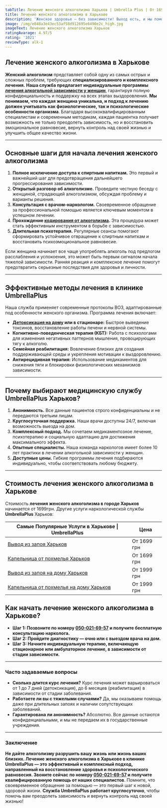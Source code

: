 ```yaml
---
tabTitle: Лечение женского алкоголизма Харьков | Umbrella Plus | От 1699 грн
title: Лечение женского алкоголизма в Харькове
description: 'Женское здоровье – без зависимости! Выход есть, и мы поможем его найти.'
image: /img/e848a3e43ec53af58d912695e6490e2c_high.jpg
imageText: Лечение женского алкоголизма Харьков
ratingAvarage: 4.97/5
rating: '1021'
reviewType: alk-1
---
```


## Лечение женского алкоголизма в Харькове

**Женский алкоголизм** представляет собой одну из самых острых и сложных проблем, требующих **специализированного и комплексного лечения.** **Наша служба предлагает индивидуальные программы [лечения алкогольной зависимости у женщин](https://umbrella-plus.com.ua/kharkiv/lechenie-alkogolizma-kharkiv/)**, гарантируя полную конфиденциальность и поддержку на всех этапах выздоровления. **Мы понимаем, что каждая женщина уникальна, и подход к лечению должен учитывать как физиологические, так и психологические особенности организма**. Благодаря высококвалифицированным специалистам и современным методикам, каждая пациентка получает возможность не только преодолеть зависимость, но и восстановить эмоциональное равновесие, вернуть контроль над своей жизнью и улучшить общее качество жизни.

***

## Основные шаги для начала лечения женского алкоголизма

1. **Полное исключение доступа к спиртным напиткам.** Это первый и важнейший шаг для предотвращения дальнейшего прогрессирования зависимости.
2. **Открытый разговор об алкоголизме.** Проведите честную беседу с женщиной, страдающей алкоголизмом, обсуждая проблему и варианты решения.
3. **Консультация с врачом-наркологом.** Своевременное обращение за профессиональной помощью является ключевым моментом в успешном лечении.
4. **Прохождение [кодирования от алкоголизма](https://umbrella-plus.com.ua/kharkiv/kodirovka-ot-alkogolia-kharkiv/).** Эта процедура может стать эффективным инструментом в борьбе с зависимостью.
5. **Длительная психотерапия.** Регулярные сеансы помогают сформировать устойчивое отвращение к спиртным напиткам и восстановить психоэмоциональное равновесие.

Если женщина начинает все чаще употреблять алкоголь под предлогом расслабления и успокоения, это может быть первым сигналом начала тяжелой зависимости. Ранняя реакция и комплексное лечение помогут предотвратить серьезные последствия для здоровья и личности.

***

## Эффективные методы лечения в клинике UmbrellaPlus

Наша служба применяет современные протоколы ВОЗ, адаптированные под особенности женского организма. Программа лечения включает:

* **[Детоксикация на дому](https://umbrella-plus.com.ua/kharkiv/kapelnica_ot_alkogola_na_domy_kharkiv/) или в стационаре:** Быстрое выведение токсинов, восстановление работы печени и нервной системы.
* **Когнитивно-поведенческая терапия (КБТ):** Работа с психологами для изменения негативных паттернов мышления, провоцирующих тягу к алкоголю.
* **Семейная реабилитация:** Вовлечение близких для создания поддерживающей среды и укрепления мотивации к выздоровлению.
* **Антирецидивная терапия:** Использование медикаментов для снижения тяги и блокировки физиологических механизмов зависимости.

***

## Почему выбирают медицинскую службу UmbrellaPlus Харьков?

1. **Анонимность.** Все данные пациентов строго конфиденциальны и не передаются третьим лицам.
2. **Круглосуточная поддержка.** Наши врачи доступны 24/7, включая возможность выезда на дом.
3. **Комплексный подход.** Мы сочетаем медикаментозное лечение, психотерапию и социальную адаптацию для достижения максимального эффекта.
4. **Опытные специалисты.** Наша команда наркологов имеет более 10 лет практики в лечении алкогольной зависимости у женщин.
5. **Доступные цены.** Гибкие программы лечения подбираются индивидуально, чтобы соответствовать любому бюджету.

***

## Стоимость лечения женского алкоголизма в Харькове

Стоимость **лечения женского алкоголизма в городе Харьков** начинается от 1699грн. Другие услуги наркологической службы **UmbrellaPlus** Харьков:

| Самые Популярные Услуги в Харькове \| UmbrellaPlus                                                                    | Цена        |
| --------------------------------------------------------------------------------------------------------------------- | ----------- |
| [Вывод из запоя Харьков](https://umbrella-plus.com.ua/kharkiv/vivod-iz-zapoia-kharkiv/)                               | От 1699 грн |
| [Капельница от похмелья Харьков](https://umbrella-plus.com.ua/kharkiv/kapelnica_ot_alkogola_kharkiv/)                 | От 1699 грн |
| [Вывод из запоя на дому Харьков](https://umbrella-plus.com.ua/kharkiv/vivod-iz-zapoia-na-domy-kharkiv/)               | От 1999 грн |
| [Капельница от похмелья на дому Харьков](https://umbrella-plus.com.ua/kharkiv/kapelnica_ot_alkogola_na_domy_kharkiv/) | От 1999 грн |

## Как начать лечение женского алкоголизма в Харькове?

* **Шаг 1: Позвоните по номеру [050-021-69-57](tel:0500216957) и получите бесплатную консультацию нарколога.**
* **Шаг 2: Пройдите диагностику — очно или с выездом врача на дом.**
* **Шаг 3: Начните индивидуальную терапию, включающую стационарное или амбулаторное лечение, в зависимости от стадии зависимости.**

***

### Часто задаваемые вопросы

* **Сколько длится курс лечения?**
  Курс лечения может варьироваться от 1 до 7 дней (детоксикация), до 6 месяцев (реабилитация) в зависимости от стадии заболевания.
* **Работаете ли вы с тяжелыми случаями?**
  Да, мы оказываем помощь даже при длительных запоях и наличии сопутствующих заболеваний.
* **Гарантирована ли анонимность?**
  Абсолютно. Все данные остаются конфиденциальными, и мы не передаем их в государственные учреждения.

***

### Заключение

**Не дайте алкоголизму разрушить вашу жизнь** **или жизнь ваших близких. Лечение женского алкоголизма в Харькове в клинике UmbrellaPlus — это эффективный и комплексный подход, направленный на восстановление здоровья и психологического равновесия. Звоните сейчас по номеру [050-021-69-57](tel:0500216957) и получите квалифицированную помощь от наших специалистов**.  Помните, что своевременное обращение за помощью — это первый шаг к новой, здоровой жизни. **Служба UmbrellaPlus работает круглосуточно**, чтобы помочь вам преодолеть зависимость и вернуть контроль над своей жизнью!
